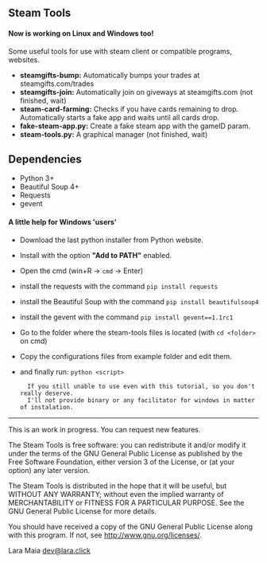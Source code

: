 Steam Tools
-----------

#### Now is working on Linux and Windows too!

Some useful tools for use with steam client or compatible programs, websites.

- **steamgifts-bump:** Automatically bumps your trades at steamgifts.com/trades
- **steamgifts-join:** Automatically join on giveways at steamgifts.com (not finished, wait)
- **steam-card-farming:** Checks if you have cards remaining to drop. Automatically starts a fake app and waits until all cards drop.
- **fake-steam-app.py:** Create a fake steam app with the gameID param.
- **steam-tools.py:** A graphical manager (not finished, wait)

Dependencies
------------

- Python 3+
- Beautiful Soup 4+
- Requests
- gevent

#### A little help for Windows 'users'

- Download the last python installer from Python website.
- Install with the option **"Add to PATH"** enabled.
- Open the cmd (win+R -> ```cmd``` -> Enter)
- install the requests with the command ```pip install requests```
- install the Beautiful Soup with the command ```pip install beautifulsoup4```
- install the gevent with the command ```pip install gevent==1.1rc1```
- Go to the folder where the steam-tools files is located (with ```cd <folder>``` on cmd)
- Copy the configurations files from example folder and edit them.
- and finally run: ```python <script>```

        If you still unable to use even with this tutorial, so you don't really deserve.
        I'll not provide binary or any facilitator for windows in matter of instalation.

___________________________________________________________________________________________

This is an work in progress. You can request new features.

The Steam Tools is free software: you can redistribute it and/or modify it under the terms of the GNU General Public License as published by the Free Software Foundation, either version 3 of the License, or (at your option) any later version.

The Steam Tools is distributed in the hope that it will be useful, but WITHOUT ANY WARRANTY; without even the implied warranty of MERCHANTABILITY or FITNESS FOR A PARTICULAR PURPOSE. See the GNU General Public License for more details.

You should have received a copy of the GNU General Public License along with this program. If not, see http://www.gnu.org/licenses/.

Lara Maia <dev@lara.click>
